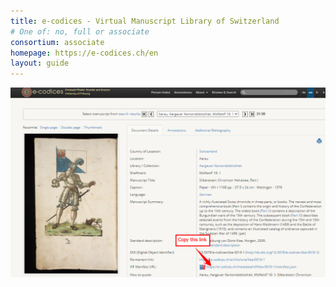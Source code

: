 ```yaml
---
title: e-codices - Virtual Manuscript Library of Switzerland
# One of: no, full or associate
consortium: associate 
homepage: https://e-codices.ch/en
layout: guide
---
```


![Copy the IIIF manifest link on the record page](e-codices-1.png)

